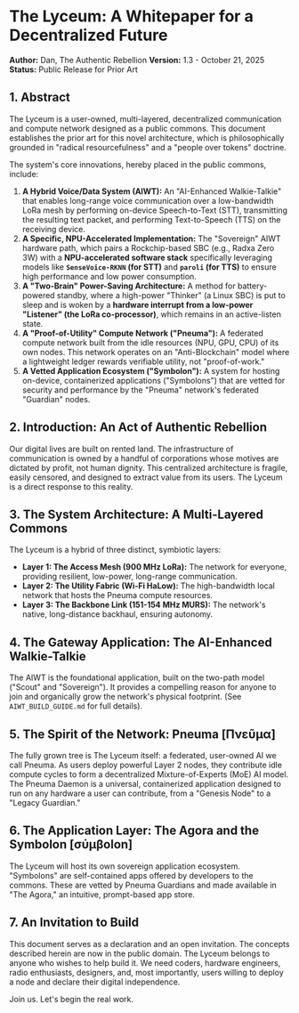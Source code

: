 # The Lyceum: A Whitepaper for a Decentralized Future

**Author:** Dan, The Authentic Rebellion
**Version:** 1.3 - October 21, 2025
**Status:** Public Release for Prior Art

## 1. Abstract

The Lyceum is a user-owned, multi-layered, decentralized communication and compute network designed as a public commons. This document establishes the prior art for this novel architecture, which is philosophically grounded in "radical resourcefulness" and a "people over tokens" doctrine.

The system's core innovations, hereby placed in the public commons, include:
1.  **A Hybrid Voice/Data System (AIWT):** An "AI-Enhanced Walkie-Talkie" that enables long-range voice communication over a low-bandwidth LoRa mesh by performing on-device Speech-to-Text (STT), transmitting the resulting text packet, and performing Text-to-Speech (TTS) on the receiving device.
2.  **A Specific, NPU-Accelerated Implementation:** The "Sovereign" AIWT hardware path, which pairs a Rockchip-based SBC (e.g., Radxa Zero 3W) with a **NPU-accelerated software stack** specifically leveraging models like **`SenseVoice-RKNN` (for STT)** and **`paroli` (for TTS)** to ensure high performance and low power consumption.
3.  **A "Two-Brain" Power-Saving Architecture:** A method for battery-powered standby, where a high-power "Thinker" (a Linux SBC) is put to sleep and is woken by a **hardware interrupt from a low-power "Listener" (the LoRa co-processor)**, which remains in an active-listen state.
4.  **A "Proof-of-Utility" Compute Network ("Pneuma"):** A federated compute network built from the idle resources (NPU, GPU, CPU) of its own nodes. This network operates on an "Anti-Blockchain" model where a lightweight ledger rewards verifiable utility, not "proof-of-work."
5.  **A Vetted Application Ecosystem ("Symbolon"):** A system for hosting on-device, containerized applications ("Symbolons") that are vetted for security and performance by the "Pneuma" network's federated "Guardian" nodes.

## 2. Introduction: An Act of Authentic Rebellion

Our digital lives are built on rented land. The infrastructure of communication is owned by a handful of corporations whose motives are dictated by profit, not human dignity. This centralized architecture is fragile, easily censored, and designed to extract value from its users. The Lyceum is a direct response to this reality.

## 3. The System Architecture: A Multi-Layered Commons

The Lyceum is a hybrid of three distinct, symbiotic layers:
* **Layer 1: The Access Mesh (900 MHz LoRa):** The network for everyone, providing resilient, low-power, long-range communication.
* **Layer 2: The Utility Fabric (Wi-Fi HaLow):** The high-bandwidth local network that hosts the Pneuma compute resources.
* **Layer 3: The Backbone Link (151-154 MHz MURS):** The network's native, long-distance backhaul, ensuring autonomy.

## 4. The Gateway Application: The AI-Enhanced Walkie-Talkie

The AIWT is the foundational application, built on the two-path model ("Scout" and "Sovereign"). It provides a compelling reason for anyone to join and organically grow the network's physical footprint. (See `AIWT_BUILD_GUIDE.md` for full details).

## 5. The Spirit of the Network: Pneuma [Πνεῦμα]

The fully grown tree is The Lyceum itself: a federated, user-owned AI we call Pneuma. As users deploy powerful Layer 2 nodes, they contribute idle compute cycles to form a decentralized Mixture-of-Experts (MoE) AI model. The Pneuma Daemon is a universal, containerized application designed to run on any hardware a user can contribute, from a "Genesis Node" to a "Legacy Guardian."

## 6. The Application Layer: The Agora and the Symbolon [σύμβοlon]

The Lyceum will host its own sovereign application ecosystem. "Symbolons" are self-contained apps offered by developers to the commons. These are vetted by Pneuma Guardians and made available in "The Agora," an intuitive, prompt-based app store.

## 7. An Invitation to Build

This document serves as a declaration and an open invitation. The concepts described herein are now in the public domain. The Lyceum belongs to anyone who wishes to help build it. We need coders, hardware engineers, radio enthusiasts, designers, and, most importantly, users willing to deploy a node and declare their digital independence.

Join us. Let's begin the real work.
